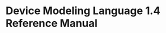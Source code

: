 <!--
  © 2021-2022 Intel Corporation
  SPDX-License-Identifier: MPL-2.0
-->

# Device Modeling Language 1.4 Reference Manual
